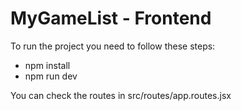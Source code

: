 # MyGameList - Frontend

To run the project you need to follow these steps:

- npm install
- npm run dev

You can check the routes in src/routes/app.routes.jsx
